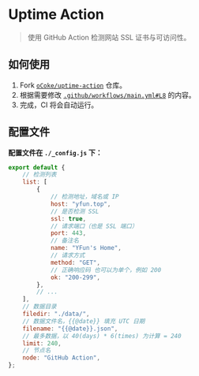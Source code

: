 # Uptime Action

> 使用 GitHub Action 检测网站 SSL 证书与可访问性。

## 如何使用

1. Fork [`oCoke/uptime-action`](https://github.com/oCoke/uptime-action/fork) 仓库。
2. 根据需要修改 [`.github/workflows/main.yml#L8`](https://github.com/oCoke/uptime-action/blob/master/.github/workflows/main.yml#L8) 的内容。
3. 完成，CI 将会自动运行。

## 配置文件

**配置文件在 `./_config.js` 下：**

```js
export default {
    // 检测列表
    list: [
        {
            // 检测地址，域名或 IP
            host: "yfun.top",
            // 是否检测 SSL
            ssl: true,
            // 请求端口（也是 SSL 端口）
            port: 443,
            // 备注名
            name: "YFun's Home",
            // 请求方式
            method: "GET",
            // 正确响应码 也可以为单个，例如 200
            ok: "200-299",
        },
        // ...
    ],
    // 数据目录
    filedir: "./data/",
    // 数据文件名，{{@date}} 填充 UTC 日期
    filename: "{{@date}}.json",
    // 最多数据，以 40(days) * 6(times) 为计算 = 240
    limit: 240,
    // 节点名
    node: "GitHub Action",
};
```
